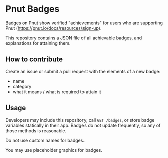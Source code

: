 # Pnut Badges

Badges on Pnut show verified "achievements" for users who are supporting Pnut (https://pnut.io/docs/resources/sign-up).

This repository contains a JSON file of all achievable badges, and explanations for attaining them.

## How to contribute

Create an issue or submit a pull request with the elements of a new badge:

* name
* category
* what it means / what is required to attain it

## Usage

Developers may include this repository, call `GET /badges`, or store badge variables statically in their app. Badges do not update frequently, so any of those methods is reasonable.

Do not use custom names for badges.

You may use placeholder graphics for badges.

